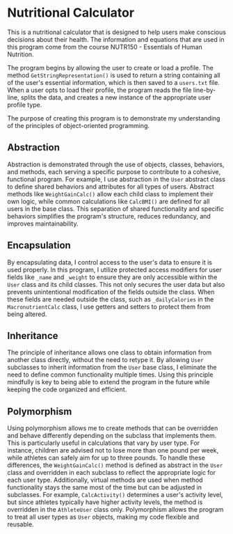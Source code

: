 # Nutritional Calculator

This is a nutritional calculator that is designed to help users make conscious decisions about their health.
The information and equations that are used in this program come from the course NUTR150 - Essentials of Human Nutrition.

The program begins by allowing the user to create or load a profile. The method `GetStringRepresentation()` is used to return a string containing all of the user's essential information, which is then saved to a `users.txt` file. When a user opts to load their profile, the program reads the file line-by-line, splits the data, and creates a new instance of the appropriate user profile type.

The purpose of creating this program is to demonstrate my understanding of the principles of object-oriented programming.

## Abstraction

Abstraction is demonstrated through the use of objects, classes, behaviors, and methods, each serving a specific purpose to contribute to a cohesive, functional program. For example, I use abstraction in the `User` abstract class to define shared behaviors and attributes for all types of users. Abstract methods like `WeightGainCalc()` allow each child class to implement their own logic, while common calculations like `CalcBMI()` are defined for all users in the base class. This separation of shared functionality and specific behaviors simplifies the program's structure, reduces redundancy, and improves maintainability.

## Encapsulation

By encapsulating data, I control access to the user's data to ensure it is used properly. In this program, I utilize protected access modifiers for user fields like `_name` and `_weight` to ensure they are only accessible within the `User` class and its child classes. This not only secures the user data but also prevents unintentional modification of the fields outside the class. When these fields are needed outside the class, such as `_dailyCalories` in the `MacronutrientCalc` class, I use getters and setters to protect them from being altered.

## Inheritance

The principle of inheritance allows one class to obtain information from another class directly, without the need to retype it. By allowing `User` subclasses to inherit information from the `User` base class, I eliminate the need to define common functionality multiple times. Using this principle mindfully is key to being able to extend the program in the future while keeping the code organized and efficient.

## Polymorphism

Using polymorphism allows me to create methods that can be overridden and behave differently depending on the subclass that implements them. This is particularly useful in calculations that vary by user type. For instance, children are advised not to lose more than one pound per week, while athletes can safely aim for up to three pounds. To handle these differences, the `WeightGainCalc()` method is defined as abstract in the `User` class and overridden in each subclass to reflect the appropriate logic for each user type. Additionally, virtual methods are used when method functionality stays the same most of the time but can be adjusted in subclasses. For example, `CalcActivity()` determines a user's activity level, but since athletes typically have higher activity levels, the method is overridden in the `AthleteUser` class only. Polymorphism allows the program to treat all user types as `User` objects, making my code flexible and reusable.
